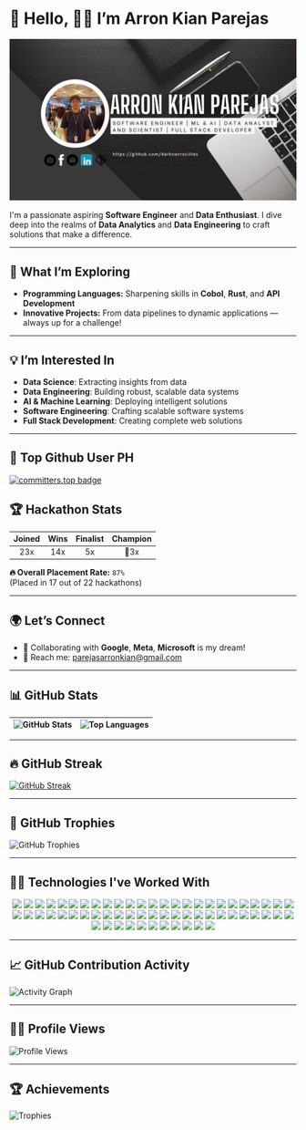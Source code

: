# 👋 Hello, 🧑‍💻 I’m Arron Kian Parejas

![GitHub Banner](https://github.com/darknecrocities/darknecrocities/blob/main/githubBanner.png)

I'm a passionate aspiring **Software Engineer** and **Data Enthusiast**. I dive deep into the realms of **Data Analytics** and **Data Engineering** to craft solutions that make a difference.

---

## 🔭 What I’m Exploring
- **Programming Languages:** Sharpening skills in **Cobol**, **Rust**, and **API Development**
- **Innovative Projects:** From data pipelines to dynamic applications — always up for a challenge!

---

## 💡 I’m Interested In
- **Data Science**: Extracting insights from data
- **Data Engineering**: Building robust, scalable data systems
- **AI & Machine Learning**: Deploying intelligent solutions
- **Software Engineering**: Crafting scalable software systems
- **Full Stack Development**: Creating complete web solutions

---

## 🥇 Top Github User PH
[![committers.top badge](https://user-badge.committers.top/philippines_public/darknecrocities.svg)](https://user-badge.committers.top/philippines_public/darknecrocities)

## 🏆 Hackathon Stats
| Joined | Wins | Finalist | Champion |
|:------:|:----:|:--------:|:--------:|
|  23x   | 14x  |   5x     |    🥇3x   |

**🔥 Overall Placement Rate:** `87%`  
(Placed in 17 out of 22 hackathons)

---

## 🌍 Let’s Connect
- 💬 Collaborating with **Google**, **Meta**, **Microsoft** is my dream!
- 📧 Reach me: [parejasarronkian@gmail.com](mailto:parejasarronkian@gmail.com)

---

## 📊 GitHub Stats

| ![GitHub Stats](https://github-readme-stats.vercel.app/api?username=darknecrocities&show_icons=true&theme=radical) | ![Top Languages](https://github-readme-stats.vercel.app/api/top-langs/?username=darknecrocities&layout=donut&theme=radical) |
|:-----------------------------------------------------------------------------------------------------------------:|:----------------------------------------------------------------------------------------------------------------------:|

---

## 🔥 GitHub Streak

[![GitHub Streak](https://streak-stats.demolab.com/?user=darknecrocities&theme=radical)](https://git.io/streak-stats)

---

## 🏅 GitHub Trophies

![GitHub Trophies](https://github-profile-trophy.vercel.app/?username=darknecrocities&theme=onedark&margin-w=10&no-bg=true)

---

## 👨‍💻 Technologies I've Worked With

<p align="center">
  <!-- Core Languages -->
  <img src="https://img.shields.io/badge/Python-306998?style=for-the-badge&logo=python&logoColor=white" />
  <img src="https://img.shields.io/badge/Java-007396?style=for-the-badge&logo=java&logoColor=white" />
  <img src="https://img.shields.io/badge/C++-00599C?style=for-the-badge&logo=cplusplus&logoColor=white" />
  <img src="https://img.shields.io/badge/Assembly-6F4F37?style=for-the-badge&logo=c&logoColor=white" />
  <img src="https://img.shields.io/badge/Rust-000000?style=for-the-badge&logo=rust&logoColor=white" />
  <img src="https://img.shields.io/badge/Swift-FA7343?style=for-the-badge&logo=swift&logoColor=white" />
  <img src="https://img.shields.io/badge/C%23-239120?style=for-the-badge&logo=csharp&logoColor=white" />
  <img src="https://img.shields.io/badge/SQL-F29111?style=for-the-badge&logo=mysql&logoColor=white" />
  <img src="https://img.shields.io/badge/PHP-777BB4?style=for-the-badge&logo=php&logoColor=white" />
  <img src="https://img.shields.io/badge/Ruby-701516?style=for-the-badge&logo=ruby&logoColor=white" />
  <img src="https://img.shields.io/badge/Haskell-5e5086?style=for-the-badge&logo=haskell&logoColor=white" />
  <img src="https://img.shields.io/badge/Scala-DC322F?style=for-the-badge&logo=scala&logoColor=white" />

  <!-- Web Development -->
  <img src="https://img.shields.io/badge/HTML5-E34F26?style=for-the-badge&logo=html5&logoColor=white" />
  <img src="https://img.shields.io/badge/CSS3-1572B6?style=for-the-badge&logo=css3&logoColor=white" />
  <img src="https://img.shields.io/badge/JavaScript-F7DF1E?style=for-the-badge&logo=javascript&logoColor=black" />
  <img src="https://img.shields.io/badge/React-61DAFB?style=for-the-badge&logo=react&logoColor=black" />
  <img src="https://img.shields.io/badge/Next.js-000000?style=for-the-badge&logo=nextdotjs&logoColor=white" />
  <img src="https://img.shields.io/badge/Angular-DD0031?style=for-the-badge&logo=angular&logoColor=white" />
  <img src="https://img.shields.io/badge/Vue.js-4FC08D?style=for-the-badge&logo=vuedotjs&logoColor=white" />
  <img src="https://img.shields.io/badge/Svelte-FF3E00?style=for-the-badge&logo=svelte&logoColor=white" />
  <img src="https://img.shields.io/badge/Bootstrap-7952B3?style=for-the-badge&logo=bootstrap&logoColor=white" />
  <img src="https://img.shields.io/badge/TailwindCSS-38B2AC?style=for-the-badge&logo=tailwindcss&logoColor=white" />

  <!-- Backend / Frameworks -->
  <img src="https://img.shields.io/badge/Node.js-339933?style=for-the-badge&logo=nodedotjs&logoColor=white" />
  <img src="https://img.shields.io/badge/Express.js-000000?style=for-the-badge&logo=express&logoColor=white" />
  <img src="https://img.shields.io/badge/Django-092E20?style=for-the-badge&logo=django&logoColor=white" />
  <img src="https://img.shields.io/badge/Flask-000000?style=for-the-badge&logo=flask&logoColor=white" />
  <img src="https://img.shields.io/badge/Laravel-FF2D20?style=for-the-badge&logo=laravel&logoColor=white" />
  <img src="https://img.shields.io/badge/Prisma-2D3748?style=for-the-badge&logo=prisma&logoColor=white" />
  <img src="https://img.shields.io/badge/GraphQL-E10098?style=for-the-badge&logo=graphql&logoColor=white" />

  <!-- Databases -->
  <img src="https://img.shields.io/badge/MongoDB-47A248?style=for-the-badge&logo=mongodb&logoColor=white" />
  <img src="https://img.shields.io/badge/PostgreSQL-336791?style=for-the-badge&logo=postgresql&logoColor=white" />
  <img src="https://img.shields.io/badge/Redis-DC382D?style=for-the-badge&logo=redis&logoColor=white" />
  <img src="https://img.shields.io/badge/Firebase-FFCA28?style=for-the-badge&logo=firebase&logoColor=black" />
  <img src="https://img.shields.io/badge/Supabase-3ECF8E?style=for-the-badge&logo=supabase&logoColor=white" />

  <!-- Cloud / DevOps -->
  <img src="https://img.shields.io/badge/AWS-FF9900?style=for-the-badge&logo=amazonaws&logoColor=white" />
  <img src="https://img.shields.io/badge/Google%20Cloud-4285F4?style=for-the-badge&logo=googlecloud&logoColor=white" />
  <img src="https://img.shields.io/badge/Vercel-000000?style=for-the-badge&logo=vercel&logoColor=white" />
  <img src="https://img.shields.io/badge/Docker-2496ED?style=for-the-badge&logo=docker&logoColor=white" />
  <img src="https://img.shields.io/badge/Kubernetes-326CE5?style=for-the-badge&logo=kubernetes&logoColor=white" />
  <img src="https://img.shields.io/badge/Nginx-009639?style=for-the-badge&logo=nginx&logoColor=white" />
  <img src="https://img.shields.io/badge/Jenkins-D24939?style=for-the-badge&logo=jenkins&logoColor=white" />
  <img src="https://img.shields.io/badge/Ansible-EE0000?style=for-the-badge&logo=ansible&logoColor=white" />

  <!-- OS / Tools -->
  <img src="https://img.shields.io/badge/Kali%20Linux-557C94?style=for-the-badge&logo=kalilinux&logoColor=white" />
  <img src="https://img.shields.io/badge/Linux-FCC624?style=for-the-badge&logo=linux&logoColor=black" />
  <img src="https://img.shields.io/badge/Ubuntu-E95420?style=for-the-badge&logo=ubuntu&logoColor=white" />
  <img src="https://img.shields.io/badge/Windows-0078D6?style=for-the-badge&logo=windows&logoColor=white" />
  <img src="https://img.shields.io/badge/Git-F05032?style=for-the-badge&logo=git&logoColor=white" />
  <img src="https://img.shields.io/badge/GitHub-181717?style=for-the-badge&logo=github&logoColor=white" />
  <img src="https://img.shields.io/badge/Postman-FF6C37?style=for-the-badge&logo=postman&logoColor=white" />
  <img src="https://img.shields.io/badge/VSCode-007ACC?style=for-the-badge&logo=visualstudiocode&logoColor=white" />
  <img src="https://img.shields.io/badge/Figma-F24E1E?style=for-the-badge&logo=figma&logoColor=white" />
  <img src="https://img.shields.io/badge/Notion-000000?style=for-the-badge&logo=notion&logoColor=white" />
  <img src="https://img.shields.io/badge/Unity-000000?style=for-the-badge&logo=unity&logoColor=white" />

  <!-- AI / Data Science -->
  <img src="https://img.shields.io/badge/OpenAI_API-000000?style=for-the-badge&logo=openai&logoColor=white" />
  <img src="https://img.shields.io/badge/Gemini_API-0E3A8C?style=for-the-badge&logo=google&logoColor=white" />
  <img src="https://img.shields.io/badge/Cohere_API-5334C9?style=for-the-badge&logo=cohere&logoColor=white" />
  <img src="https://img.shields.io/badge/TensorFlow-FF6F00?style=for-the-badge&logo=tensorflow&logoColor=white" />
  <img src="https://img.shields.io/badge/OpenCV-5C3EE8?style=for-the-badge&logo=opencv&logoColor=white" />
  <img src="https://img.shields.io/badge/Pandas-150458?style=for-the-badge&logo=pandas&logoColor=white" />
  <img src="https://img.shields.io/badge/Jupyter-F37626?style=for-the-badge&logo=jupyter&logoColor=white" />
  <img src="https://img.shields.io/badge/CapCut-000000?style=for-the-badge&logo=capcut&logoColor=white" />
</p>



---

## 📈 GitHub Contribution Activity

![Activity Graph](https://github-readme-activity-graph.vercel.app/graph?username=darknecrocities&theme=react-dark&hide_border=true)

---

## 🙋‍♂️ Profile Views

![Profile Views](https://komarev.com/ghpvc/?username=darknecrocities&color=brightgreen)

---

## 🏆 Achievements

![Trophies](https://img.shields.io/badge/Trophies%20Earned-10-green)

